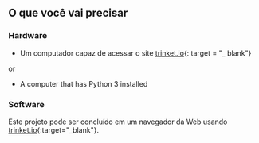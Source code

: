 ## O que você vai precisar

### Hardware

+ Um computador capaz de acessar o site [trinket.io](https://trinket.io){: target = "_ blank"} 

or

+ A computer that has Python 3 installed

### Software

Este projeto pode ser concluído em um navegador da Web usando [trinket.io](https://trinket.io){:target="_blank"}.